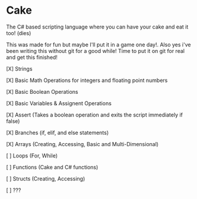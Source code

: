 **Cake**
===========

The C# based scripting language where you can have your cake and eat it too! (dies)

This was made for fun but maybe I'll put it in a game one day!. Also yes i've been writing this
without git for a good while! Time to put it on git for real and get this finished!


[X] Strings

[X] Basic Math Operations for integers and floating point numbers

[X] Basic Boolean Operations

[X] Basic Variables & Assignent Operations

[X] Assert (Takes a boolean operation and exits the script immediately if false)

[X] Branches (if, elif, and else statements)

[X] Arrays (Creating, Accessing, Basic and Multi-Dimensional)

[ ] Loops (For, While)

[ ] Functions (Cake and C# functions)

[ ] Structs (Creating, Accessing)

[ ] ???
